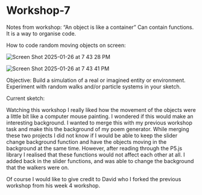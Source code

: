 # Workshop-7

Notes from workshop:
“An object is like a container”
Can contain functions. It is a way to organise code.


How to code random moving objects on screen:

![Screen Shot 2025-01-26 at 7 43 28 PM](https://github.com/user-attachments/assets/d63b38ce-3427-4f27-9ed2-320c92567713)

![Screen Shot 2025-01-26 at 7 43 41 PM](https://github.com/user-attachments/assets/432b58b3-9dd2-48d2-9019-c3f62ba7aa2b)



Objective:
Build a simulation of a real or imagined entity or environment.
Experiment with random walks and/or particle systems in your sketch.


Current sketch:


Watching this workshop I really liked how the movement of the objects were a little bit like a computer mouse painting. I wondered if this would make an interesting background. I wanted to merge this with my previous workshop task and make this the background of my poem generator. 
While merging these two projects I did not know if I would be able to keep the slider change background function and have the objects moving in the background at the same time. However, after reading through the P5.js library I realised that these functions would not affect each other at all.
I added back in the slider functions, and was able to change the background that the walkers were on. 

Of course I would like to give credit to David who I forked the previous workshop from his week 4 workshop. 


